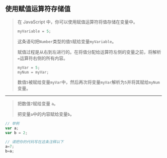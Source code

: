 ## 使用赋值运算符存储值

> 在 JavaScript 中，你可以使用赋值运算符将值存储在变量中。
>
> ```js
> myVariable = 5;
> ```
>
> 这条语句把`Number`类型的值`5`赋给变量`myVariable`。
>
> 赋值过程是从右到左进行的。在将值分配给运算符左侧的变量之前，将解析`=`运算符右侧的所有内容。
>
> ```js
> myVar = 5;
> myNum = myVar;
> ```
>
> 数值`5`被赋给变量`myVar`中，然后再次将变量`myVar`解析为`5`并将其赋给`myNum`变量。

-----

> 把数值`7`赋给变量 `a`。
>
> 把变量`a`中的内容赋给变量`b`。

```js
// 举例
var a;
var b = 2;

// 请把你的代码写在这条注释以下
a=7;
b=a;
```

